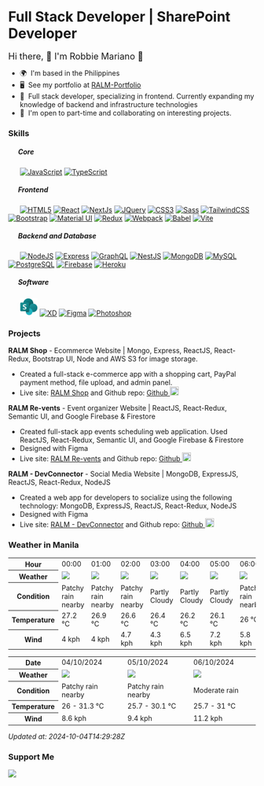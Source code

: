 # Full Stack Developer | SharePoint Developer

<font size="4">Hi there, 👋 I'm Robbie Mariano 🤖 </font>

- 🌍  I'm based in the Philippines
- 🖥️  See my portfolio at <a target="_blank" rel="noreferrer" href='https://robbiemariano-portfolio.netlify.app'>RALM-Portfolio</a>
- 🧠  Full stack developer, specializing in frontend. Currently expanding my knowledge of backend and infrastructure technologies
- 🤝  I'm open to part-time and collaborating on interesting projects.

### Skills

##### &nbsp;&nbsp;&nbsp;&nbsp;&nbsp;&nbsp;Core

&nbsp;&nbsp;&nbsp;&nbsp;&nbsp;&nbsp;<a href="https://developer.mozilla.org/en-US/docs/Web/JavaScript" target="_blank" rel="noreferrer"><img src="https://raw.githubusercontent.com/danielcranney/readme-generator/main/public/icons/skills/javascript-colored.svg" width="36" height="36" alt="JavaScript" /></a>
<a href="https://www.typescriptlang.org/" target="_blank" rel="noreferrer"><img src="https://raw.githubusercontent.com/danielcranney/readme-generator/main/public/icons/skills/typescript-colored.svg" width="36" height="36" alt="TypeScript" /></a>

##### &nbsp;&nbsp;&nbsp;&nbsp;&nbsp;&nbsp;Frontend

&nbsp;&nbsp;&nbsp;&nbsp;&nbsp;&nbsp;<a href="https://developer.mozilla.org/en-US/docs/Glossary/HTML5" target="_blank" rel="noreferrer"><img src="https://raw.githubusercontent.com/danielcranney/readme-generator/main/public/icons/skills/html5-colored.svg" width="36" height="36" alt="HTML5" /></a>
<a href="https://reactjs.org/" target="_blank" rel="noreferrer"><img src="https://raw.githubusercontent.com/danielcranney/readme-generator/main/public/icons/skills/react-colored.svg" width="36" height="36" alt="React" /></a>
<a href="https://nextjs.org/docs" target="_blank" rel="noreferrer"><img src="https://raw.githubusercontent.com/danielcranney/readme-generator/main/public/icons/skills/nextjs-colored.svg" width="36" height="36" alt="NextJs" /></a>
<a href="https://jquery.com/" target="_blank" rel="noreferrer"><img src="https://raw.githubusercontent.com/danielcranney/readme-generator/main/public/icons/skills/jquery-colored.svg" width="36" height="36" alt="JQuery" /></a>
<a href="https://www.w3.org/TR/CSS/#css" target="_blank" rel="noreferrer"><img src="https://raw.githubusercontent.com/danielcranney/readme-generator/main/public/icons/skills/css3-colored.svg" width="36" height="36" alt="CSS3" /></a>
<a href="https://sass-lang.com/" target="_blank" rel="noreferrer"><img src="https://raw.githubusercontent.com/danielcranney/readme-generator/main/public/icons/skills/sass-colored.svg" width="36" height="36" alt="Sass" /></a>
<a href="https://tailwindcss.com/" target="_blank" rel="noreferrer"><img src="https://raw.githubusercontent.com/danielcranney/readme-generator/main/public/icons/skills/tailwindcss-colored.svg" width="36" height="36" alt="TailwindCSS" /></a>
<a href="https://getbootstrap.com/" target="_blank" rel="noreferrer"><img src="https://raw.githubusercontent.com/danielcranney/readme-generator/main/public/icons/skills/bootstrap-colored.svg" width="36" height="36" alt="Bootstrap" /></a>
<a href="https://mui.com/" target="_blank" rel="noreferrer"><img src="https://raw.githubusercontent.com/danielcranney/readme-generator/main/public/icons/skills/materialui-colored.svg" width="36" height="36" alt="Material UI" /></a>
<a href="https://redux.js.org/" target="_blank" rel="noreferrer"><img src="https://raw.githubusercontent.com/danielcranney/readme-generator/main/public/icons/skills/redux-colored.svg" width="36" height="36" alt="Redux" /></a>
<a href="https://webpack.js.org/" target="_blank" rel="noreferrer"><img src="https://raw.githubusercontent.com/danielcranney/readme-generator/main/public/icons/skills/webpack-colored.svg" width="36" height="36" alt="Webpack" /></a>
<a href="https://babeljs.io/" target="_blank" rel="noreferrer"><img src="https://raw.githubusercontent.com/danielcranney/readme-generator/main/public/icons/skills/babel-colored.svg" width="36" height="36" alt="Babel" /></a>
<a href="https://vitejs.dev/" target="_blank" rel="noreferrer"><img src="https://raw.githubusercontent.com/danielcranney/readme-generator/main/public/icons/skills/vite-colored.svg" width="36" height="36" alt="Vite" /></a>

##### &nbsp;&nbsp;&nbsp;&nbsp;&nbsp;&nbsp;Backend and Database

&nbsp;&nbsp;&nbsp;&nbsp;&nbsp;&nbsp;<a href="https://nodejs.org/en/" target="_blank" rel="noreferrer"><img src="https://raw.githubusercontent.com/danielcranney/readme-generator/main/public/icons/skills/nodejs-colored.svg" width="36" height="36" alt="NodeJS" /></a>
<a href="https://expressjs.com/" target="_blank" rel="noreferrer"><img src="https://raw.githubusercontent.com/danielcranney/readme-generator/main/public/icons/skills/express-colored.svg" width="36" height="36" alt="Express" /></a>
<a href="https://graphql.org/" target="_blank" rel="noreferrer"><img src="https://raw.githubusercontent.com/danielcranney/readme-generator/main/public/icons/skills/graphql-colored.svg" width="36" height="36" alt="GraphQL" /></a>
<a href="https://docs.nestjs.com/" target="_blank" rel="noreferrer"><img src="https://raw.githubusercontent.com/danielcranney/readme-generator/main/public/icons/skills/nestjs-colored.svg" width="36" height="36" alt="NestJS" /></a>
<a href="https://www.mongodb.com/" target="_blank" rel="noreferrer"><img src="https://raw.githubusercontent.com/danielcranney/readme-generator/main/public/icons/skills/mongodb-colored.svg" width="36" height="36" alt="MongoDB" /></a>
<a href="https://www.mysql.com/" target="_blank" rel="noreferrer"><img src="https://raw.githubusercontent.com/danielcranney/readme-generator/main/public/icons/skills/mysql-colored.svg" width="36" height="36" alt="MySQL" /></a>
<a href="https://www.postgresql.org/" target="_blank" rel="noreferrer"><img src="https://raw.githubusercontent.com/danielcranney/readme-generator/main/public/icons/skills/postgresql-colored.svg" width="36" height="36" alt="PostgreSQL" /></a>
<a href="https://firebase.google.com/" target="_blank" rel="noreferrer"><img src="https://raw.githubusercontent.com/danielcranney/readme-generator/main/public/icons/skills/firebase-colored.svg" width="36" height="36" alt="Firebase" /></a>
<a href="https://www.heroku.com/" target="_blank" rel="noreferrer"><img src="https://raw.githubusercontent.com/danielcranney/readme-generator/main/public/icons/skills/heroku-colored.svg" width="36" height="36" alt="Heroku" /></a>

##### &nbsp;&nbsp;&nbsp;&nbsp;&nbsp;&nbsp;Software

&nbsp;&nbsp;&nbsp;&nbsp;&nbsp;&nbsp;<a href="https://www.adobe.com/uk/products/photoshop.html" target="_blank" rel="noreferrer"><img src="https://github.com/RMrobb1e/RMrobb1e/blob/main/images/sp.png" width="36" height="36" alt="SharePoint" /></a>
<a href="https://www.adobe.com/uk/products/xd.html" target="_blank" rel="noreferrer"><img src="https://raw.githubusercontent.com/danielcranney/readme-generator/main/public/icons/skills/xd-colored.svg" width="36" height="36" alt="XD" /></a>
<a href="https://www.figma.com/" target="_blank" rel="noreferrer"><img src="https://raw.githubusercontent.com/danielcranney/readme-generator/main/public/icons/skills/figma-colored.svg" width="36" height="36" alt="Figma" /></a>
<a href="https://www.adobe.com/uk/products/photoshop.html" target="_blank" rel="noreferrer"><img src="https://raw.githubusercontent.com/danielcranney/readme-generator/main/public/icons/skills/photoshop-colored.svg" width="36" height="36" alt="Photoshop" /></a>

### Projects

<b>RALM Shop</b> - Ecommerce Website | Mongo, Express, ReactJS, React-Redux, Bootstrap UI, Node and AWS S3 for image storage.

- Created a full-stack e-commerce app with a shopping cart, PayPal payment method, file upload, and admin panel.
- Live site: <a href="[https://ralm-revents-c7c22.web.app//](https://ralm-shop.onrender.com/)">RALM Shop</a> and Github repo: <a href="https://github.com/RMrobb1e/ralm-shop" />Github&nbsp;<img width="18" height="18" src="https://upload.wikimedia.org/wikipedia/commons/thumb/c/c2/GitHub_Invertocat_Logo.svg/1024px-GitHub_Invertocat_Logo.svg.png"/><a/>

<b>RALM Re-vents</b> - Event organizer Website | ReactJS, React-Redux, Semantic UI, and Google Firebase & Firestore

- Created full-stack app events scheduling web application. Used ReactJS, React-Redux, Semantic UI, and Google Firebase & Firestore
- Designed with Figma
- Live site: <a href="https://ralm-revents-c7c22.web.app//">RALM Re-vents</a> and Github repo: <a href="https://github.com/RMrobb1e/RALM-revents" />Github&nbsp;<img width="18" height="18" src="https://upload.wikimedia.org/wikipedia/commons/thumb/c/c2/GitHub_Invertocat_Logo.svg/1024px-GitHub_Invertocat_Logo.svg.png"/><a/>

<b>RALM - DevConnector</b> - Social Media Website | MongoDB, ExpressJS, ReactJS, React-Redux, NodeJS

- Created a web app for developers to socialize using the following technology: MongoDB, ExpressJS, ReactJS, React-Redux, NodeJS
- Designed with Figma
- Live site: <a href="https://ralm-devconnector.herokuapp.com//">RALM - DevConnector</a> and Github repo: <a href="#" />Github&nbsp;<img width="18" height="18" src="https://upload.wikimedia.org/wikipedia/commons/thumb/c/c2/GitHub_Invertocat_Logo.svg/1024px-GitHub_Invertocat_Logo.svg.png"/><a/>

### Weather in Manila


<table>
    <tr>
        <th>Hour</th>
        <td>00:00</td><td>01:00</td><td>02:00</td><td>03:00</td><td>04:00</td><td>05:00</td><td>06:00</td><td>07:00</td><td>08:00</td><td>09:00</td><td>10:00</td><td>11:00</td><td>12:00</td><td>13:00</td><td>14:00</td><td>15:00</td><td>16:00</td><td>17:00</td><td>18:00</td><td>19:00</td><td>20:00</td><td>21:00</td><td>22:00</td><td>23:00</td>
    </tr>
    <tr>
        <th>Weather</th>
        <td><img src="https://cdn.weatherapi.com/weather/64x64/night/176.png"></img></td><td><img src="https://cdn.weatherapi.com/weather/64x64/night/176.png"></img></td><td><img src="https://cdn.weatherapi.com/weather/64x64/night/176.png"></img></td><td><img src="https://cdn.weatherapi.com/weather/64x64/night/116.png"></img></td><td><img src="https://cdn.weatherapi.com/weather/64x64/night/116.png"></img></td><td><img src="https://cdn.weatherapi.com/weather/64x64/night/116.png"></img></td><td><img src="https://cdn.weatherapi.com/weather/64x64/day/176.png"></img></td><td><img src="https://cdn.weatherapi.com/weather/64x64/day/176.png"></img></td><td><img src="https://cdn.weatherapi.com/weather/64x64/day/116.png"></img></td><td><img src="https://cdn.weatherapi.com/weather/64x64/day/116.png"></img></td><td><img src="https://cdn.weatherapi.com/weather/64x64/day/176.png"></img></td><td><img src="https://cdn.weatherapi.com/weather/64x64/day/176.png"></img></td><td><img src="https://cdn.weatherapi.com/weather/64x64/day/176.png"></img></td><td><img src="https://cdn.weatherapi.com/weather/64x64/day/353.png"></img></td><td><img src="https://cdn.weatherapi.com/weather/64x64/day/263.png"></img></td><td><img src="https://cdn.weatherapi.com/weather/64x64/day/353.png"></img></td><td><img src="https://cdn.weatherapi.com/weather/64x64/day/176.png"></img></td><td><img src="https://cdn.weatherapi.com/weather/64x64/day/176.png"></img></td><td><img src="https://cdn.weatherapi.com/weather/64x64/night/176.png"></img></td><td><img src="https://cdn.weatherapi.com/weather/64x64/night/176.png"></img></td><td><img src="https://cdn.weatherapi.com/weather/64x64/night/176.png"></img></td><td><img src="https://cdn.weatherapi.com/weather/64x64/night/176.png"></img></td><td><img src="https://cdn.weatherapi.com/weather/64x64/night/176.png"></img></td><td><img src="https://cdn.weatherapi.com/weather/64x64/night/113.png"></img></td>
    </tr>
    <tr>
        <th>Condition</th>
        <td width="200px">Patchy rain nearby</td><td width="200px">Patchy rain nearby</td><td width="200px">Patchy rain nearby</td><td width="200px">Partly Cloudy </td><td width="200px">Partly Cloudy </td><td width="200px">Partly Cloudy </td><td width="200px">Patchy rain nearby</td><td width="200px">Patchy rain nearby</td><td width="200px">Partly Cloudy </td><td width="200px">Partly Cloudy </td><td width="200px">Patchy rain nearby</td><td width="200px">Patchy rain nearby</td><td width="200px">Patchy rain nearby</td><td width="200px">Light rain shower</td><td width="200px">Patchy light drizzle</td><td width="200px">Light rain shower</td><td width="200px">Patchy rain nearby</td><td width="200px">Patchy rain nearby</td><td width="200px">Patchy rain nearby</td><td width="200px">Patchy rain nearby</td><td width="200px">Patchy rain nearby</td><td width="200px">Patchy rain nearby</td><td width="200px">Patchy rain nearby</td><td width="200px">Clear </td>
    </tr>
    <tr>
        <th>Temperature</th>
        <td>27.2 °C</td><td>26.9 °C</td><td>26.6 °C</td><td>26.4 °C</td><td>26.2 °C</td><td>26.1 °C</td><td>26 °C</td><td>26.7 °C</td><td>27.6 °C</td><td>28.6 °C</td><td>29.4 °C</td><td>30.5 °C</td><td>31.1 °C</td><td>31.3 °C</td><td>31.2 °C</td><td>31 °C</td><td>30.6 °C</td><td>29.7 °C</td><td>28.5 °C</td><td>28.1 °C</td><td>27.7 °C</td><td>27.4 °C</td><td>27 °C</td><td>26.7 °C</td>
    </tr>
    <tr>
        <th>Wind</th>
        <td>4 kph</td><td>4 kph</td><td>4.7 kph</td><td>4.3 kph</td><td>6.5 kph</td><td>7.2 kph</td><td>5.8 kph</td><td>2.5 kph</td><td>2.5 kph</td><td>2.5 kph</td><td>3.2 kph</td><td>2.5 kph</td><td>4.7 kph</td><td>4.7 kph</td><td>5.4 kph</td><td>4 kph</td><td>4.7 kph</td><td>4.7 kph</td><td>6.1 kph</td><td>7.2 kph</td><td>8.6 kph</td><td>8.3 kph</td><td>7.9 kph</td><td>7.9 kph</td>
    </tr>
</table>


<table>
    <tr>
        <th>Date</th>
        <td>04/10/2024</td><td>05/10/2024</td><td>06/10/2024</td>
    </tr>
    <tr>
        <th>Weather</th>
        <td><img src="https://cdn.weatherapi.com/weather/64x64/day/176.png"/></td><td><img src="https://cdn.weatherapi.com/weather/64x64/day/176.png"/></td><td><img src="https://cdn.weatherapi.com/weather/64x64/day/302.png"/></td>
    </tr>
    <tr>
        <th>Condition</th>
        <td width="200px">Patchy rain nearby</td><td width="200px">Patchy rain nearby</td><td width="200px">Moderate rain</td>
    </tr>
    <tr>
        <th>Temperature</th>
        <td>26 -  31.3 °C</td><td>25.7 -  30.1 °C</td><td>25.7 -  31 °C</td>
    </tr>
    <tr>
        <th>Wind</th>
        <td>8.6 kph</td><td>9.4 kph</td><td>11.2 kph</td>
    </tr>
</table>

<em>Updated at: 2024-10-04T14:29:28Z</em>


### Support Me

<a href="https://www.buymeacoffee.com/ralmariano"><img src="https://cdn.buymeacoffee.com/buttons/v2/default-yellow.png" width="200" /></a>
